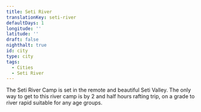 ```yaml
---
title: Seti River
translationKey: seti-river
defaultDays: 1
longitude: ''
latitude: ''
draft: false
nighthalt: true
id: city
type: city
tags:
  - Cities
  - Seti River
---
```

The Seti River Camp is set in the remote and beautiful Seti Valley. The only way to get to this river camp is by 2 and half hours rafting trip, on a grade to river rapid suitable for any age groups.